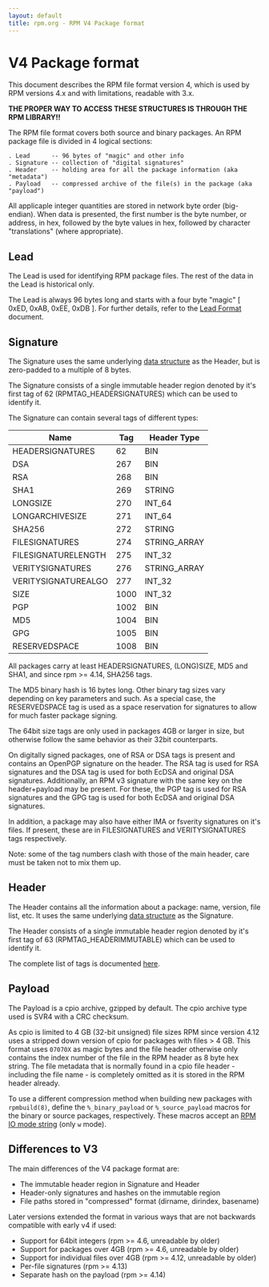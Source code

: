 ```yaml
---
layout: default
title: rpm.org - RPM V4 Package format
---
```

# V4 Package format

This document describes the RPM file format version 4, which is used
by RPM versions 4.x and with limitations, readable with 3.x.

**THE PROPER WAY TO ACCESS THESE STRUCTURES IS THROUGH THE RPM LIBRARY!!**

The RPM file format covers both source and binary packages.  An RPM
package file is divided in 4 logical sections:

```
. Lead      -- 96 bytes of "magic" and other info
. Signature -- collection of "digital signatures"
. Header    -- holding area for all the package information (aka "metadata")
. Payload   -- compressed archive of the file(s) in the package (aka "payload")
```

All applicaple integer quantities are stored in network byte order
(big-endian). When data is presented, the first number is the
byte number, or address, in hex, followed by the byte values in hex,
followed by character "translations" (where appropriate).

## Lead

The Lead is used for identifying RPM package files.
The rest of the data in the Lead is historical only.

The Lead is always 96 bytes long and starts with a four byte "magic"
[ 0xED, 0xAB, 0xEE, 0xDB ]. For further details, refer to the
[Lead Format](format_lead.md) document.


## Signature

The Signature uses the same underlying [data structure](format_header.md)
as the Header, but is zero-padded to a multiple of 8 bytes.

The Signature consists of a single immutable header region denoted
by it's first tag of 62 (RPMTAG_HEADERSIGNATURES) which can be used
to identify it.

The Signature can contain several tags of different types:

Name        	    | Tag   | Header Type
--------------------|-------|----
HEADERSIGNATURES    |   62  | BIN
DSA                 |  267  | BIN
RSA                 |  268  | BIN
SHA1                |  269  | STRING
LONGSIZE            |  270  | INT_64
LONGARCHIVESIZE     |  271  | INT_64
SHA256              |  272  | STRING
FILESIGNATURES      |  274  | STRING_ARRAY
FILESIGNATURELENGTH |  275  | INT_32
VERITYSIGNATURES    |  276  | STRING_ARRAY
VERITYSIGNATUREALGO |  277  | INT_32
SIZE	            | 1000	| INT_32
PGP                 | 1002	| BIN
MD5                 | 1004	| BIN
GPG                 | 1005  | BIN
RESERVEDSPACE       | 1008  | BIN

All packages carry at least HEADERSIGNATURES, (LONG)SIZE, MD5 and SHA1,
and since rpm >= 4.14, SHA256 tags.

The MD5 binary hash is 16 bytes long. Other binary tag sizes vary
depending on key parameters and such. As a special case, the
RESERVEDSPACE tag is used as a space reservation for signatures to
allow for much faster package signing.

The 64bit size tags are only used in packages 4GB or larger in size,
but otherwise follow the same behavior as their 32bit counterparts.

On digitally signed packages, one of RSA or DSA tags is present and
contains an OpenPGP signature on the header. The RSA tag is used for
RSA signatures and the DSA tag is used for both EcDSA and original DSA
signatures. Additionally, an RPM v3 signature with the same key on the
header+payload may be present. For these, the PGP tag is used for RSA
signatures and the GPG tag is used for both EcDSA and original DSA signatures.

In addition, a package may also have either IMA or fsverity signatures
on it's files. If present, these are in FILESIGNATURES and VERITYSIGNATURES
tags respectively.

Note: some of the tag numbers clash with those of the main header, care
must be taken not to mix them up.

## Header

The Header contains all the information about a package: name,
version, file list, etc.  It uses the same underlying
[data structure](format_header.md) as the Signature.

The Header consists of a single immutable header region denoted
by it's first tag of 63 (RPMTAG_HEADERIMMUTABLE) which can be used
to identify it.

The complete list of tags is documented [here](tags.md).

## Payload

The Payload is a cpio archive, gzipped by default.  The cpio archive
type used is SVR4 with a CRC checksum.

As cpio is limited to 4 GB (32-bit unsigned) file sizes RPM since
version 4.12 uses a stripped down version of cpio for packages with
files > 4 GB. This format uses `07070X` as magic bytes and the file
header otherwise only contains the index number of the file in the RPM
header as 8 byte hex string. The file metadata that is normally found
in a cpio file header - including the file name - is completely
omitted as it is stored in the RPM header already.

To use a different compression method when building new packages with
`rpmbuild(8)`, define the `%_binary_payload` or `%_source_payload` macros for
the binary or source packages, respectively.  These macros accept an
[RPM IO mode string](https://ftp.osuosl.org/pub/rpm/api/4.17.0/group__rpmio.html#example-mode-strings)
(only `w` mode).

## Differences to V3

The main differences of the V4 package format are:
- The immutable header region in Signature and Header
- Header-only signatures and hashes on the immutable region
- File paths stored in "compressed" format (dirname, dirindex, basename)

Later versions extended the format in various ways that are not backwards
compatible with early v4 if used:
- Support for 64bit integers (rpm >= 4.6, unreadable by older)
- Support for packages over 4GB (rpm >= 4.6, unreadable by older)
- Support for individual files over 4GB (rpm >= 4.12, unreadable by older)
- Per-file signatures (rpm >= 4.13)
- Separate hash on the payload (rpm >= 4.14)
